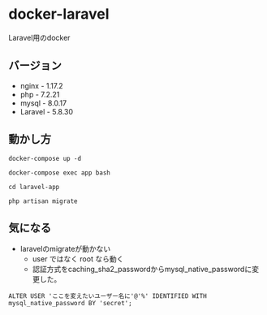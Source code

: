 # docker-laravel

Laravel用のdocker

## バージョン
- nginx - 1.17.2
- php - 7.2.21
- mysql - 8.0.17
- Laravel - 5.8.30

## 動かし方
`docker-compose up -d`

`docker-compose exec app bash`

`cd laravel-app`

`php artisan migrate`

## 気になる
- laravelのmigrateが動かない
  - user ではなく root なら動く
  - 認証方式をcaching_sha2_passwordからmysql_native_passwordに変更した。
```mysql
ALTER USER 'ここを変えたいユーザー名に'@'%' IDENTIFIED WITH mysql_native_password BY 'secret';
```